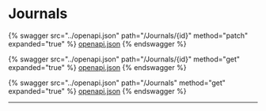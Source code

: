 # Journals

{% swagger src="../openapi.json" path="/Journals/{id}" method="patch" expanded="true" %}
[openapi.json](../openapi.json)
{% endswagger %}

{% swagger src="../openapi.json" path="/Journals/{id}" method="get" expanded="true" %}
[openapi.json](../openapi.json)
{% endswagger %}

{% swagger src="../openapi.json" path="/Journals" method="get" expanded="true" %}
[openapi.json](../openapi.json)
{% endswagger %}

***
